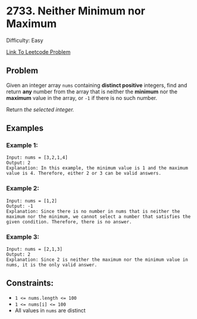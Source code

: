 # 2733. Neither Minimum nor Maximum
Difficulty: Easy

[Link To Leetcode Problem](https://leetcode.com/problems/neither-minimum-nor-maximum/)

## Problem
Given an integer array `nums` containing **distinct positive** integers, find and return **any** number from the array that is neither the **minimum** nor the **maximum** value in the array, or `-1` if there is no such number.

Return *the selected integer.*

## Examples
### Example 1:
```
Input: nums = [3,2,1,4]
Output: 2
Explanation: In this example, the minimum value is 1 and the maximum value is 4. Therefore, either 2 or 3 can be valid answers.
```
### Example 2:
```
Input: nums = [1,2]
Output: -1
Explanation: Since there is no number in nums that is neither the maximum nor the minimum, we cannot select a number that satisfies the given condition. Therefore, there is no answer.
```
### Example 3:
```
Input: nums = [2,1,3]
Output: 2
Explanation: Since 2 is neither the maximum nor the minimum value in nums, it is the only valid answer.
```

## Constraints:
- `1 <= nums.length <= 100`
- `1 <= nums[i] <= 100`
- All values in `nums` are distinct